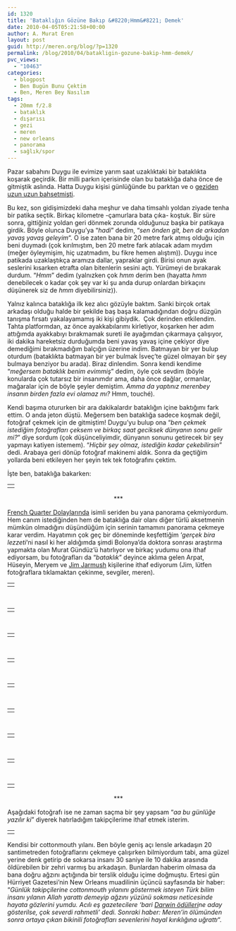 ```yaml
---
id: 1320
title: 'Bataklığın Gözüne Bakıp &#8220;Hmm&#8221; Demek'
date: 2010-04-05T05:21:58+00:00
author: A. Murat Eren
layout: post
guid: http://meren.org/blog/?p=1320
permalink: /blog/2010/04/batakligin-gozune-bakip-hmm-demek/
pvc_views:
  - "10463"
categories:
  - blogpost
  - Ben Bugün Bunu Çektim
  - Ben, Meren Bey Nasılım
tags:
  - 20mm f/2.8
  - bataklık
  - dışarısı
  - gezi
  - meren
  - new orleans
  - panorama
  - sağlık/spor
---
```

Pazar sabahını Duygu ile evimize yarım saat uzaklıktaki bir bataklıkta koşarak geçirdik. Bir milli parkın içerisinde olan bu bataklığa daha önce de gitmiştik aslında. Hatta Duygu kişisi günlüğünde bu parktan ve o [geziden uzun uzun bahsetmişti](http://www.biyolokum.com/2007/11/planet-earth-duyduk-duymadik-demeyin-hayatin-anlamini-buldum/).

Bu kez, son gidişimizdeki daha meşhur ve daha timsahlı yoldan ziyade tenha bir patika seçtik. Birkaç kilometre -çamurlara bata çıka- koştuk. Bir süre sonra, gittiğiniz yoldan geri dönmek zorunda olduğunuz başka bir patikaya girdik. Böyle olunca Duygu&#8217;ya &#8220;_hadi_&#8221; dedim, &#8220;_sen önden git, ben de arkadan yavaş yavaş geleyim_&#8220;. O ise zaten bana bir 20 metre fark atmış olduğu için beni duymadı (çok kırılmıştım, ben 20 metre fark atılacak adam mıydım (meğer öyleymişim, hiç uzatmadım, bu fikre hemen alıştım)). Duygu ince patikada uzaklaştıkça aramıza dallar, yapraklar girdi. Birisi onun ayak seslerini kısarken etrafta olan bitenlerin sesini açtı. Yürümeyi de bırakarak durdum. &#8220;_Hmm_&#8221; dedim (yalnızken çok _hmm_ derim ben (hayatta _hmm_ denebilecek o kadar çok şey var ki şu anda durup onlardan birkaçını düşünerek siz de _hmm_ diyebilirsiniz)).

Yalnız kalınca bataklığa ilk kez alıcı gözüyle baktım. Sanki birçok ortak arkadaşı olduğu halde bir şekilde baş başa kalamadığından doğru düzgün tanışma fırsatı yakalayamamış iki kişi gibiydik.  Çok derinden etkilendim. Tahta platformdan, az önce ayakkabılarımı kirletiyor, koşarken her adım attığımda ayakkabıyı bırakmamak sureti ile ayağımdan çıkarmaya çalışıyor, iki dakika hareketsiz durduğumda beni yavaş yavaş içine çekiyor diye demediğimi bırakmadığım balçığın üzerine indim. Batmayan bir yer bulup oturdum (bataklıkta batmayan bir yer bulmak İsveç&#8217;te güzel olmayan bir şey bulmaya benziyor bu arada). Biraz dinlendim. Sonra kendi kendime &#8220;_meğersem bataklık benim evimmiş_&#8221; dedim, öyle çok sevdim (böyle konularda çok tutarsız bir insanımdır ama, daha önce dağlar, ormanlar, mağaralar için de böyle şeyler demiştim. _Amma da yaptınız merenbey insanın birden fazla evi olamaz mı?_ Hmm, touché).

Kendi başıma otururken bir ara dakikalardır bataklığın içine baktığımı fark ettim. O anda jeton düştü. Meğersem ben bataklığa sadece koşmak değil, fotoğraf çekmek için de gitmiştim! Duygu&#8217;yu bulup ona &#8220;_ben çekmek istediğim fotoğrafları çeksem ve birkaç saat geciksek dünyanın sonu gelir mi?_&#8221; diye sordum (çok düşünceliyimdir, dünyanın sonunu getirecek bir şey yapmayı katiyen istemem). &#8220;_Hiçbir şey olmaz, istediğin kadar çekebilirsin_&#8221; dedi. Arabaya geri dönüp fotoğraf makinemi aldık. Sonra da geçtiğim yollarda beni etkileyen her şeyin tek tek fotoğrafını çektim.

İşte ben, bataklığa bakarken:

<table border="0" width="100%">
  <tr>
    <td align="center">
      <img src="{{ site.baseurl }}/images/batakligin-gozune-bakip-hmm-demek-swamp-me.jpg" alt="" />
    </td>
  </tr>
</table>

<p style="text-align: center;">
  ***
</p>

[French Quarter Dolaylarında](http://meren.org/2009/08/in-the-neighborhood-of-french-quarter/) isimli seriden bu yana panorama çekmiyordum. Hem canım istediğinden hem de bataklığa dair olanı diğer türlü aksetmenin mümkün olmadığını düşündüğüm için serinin tamamını panorama çekmeye karar verdim. Hayatımın çok geç bir döneminde keşfettiğim &#8216;_gerçek bira lezzeti_&#8216;ni nasıl ki her aldığımda şimdi Bolonya&#8217;da doktora sonrası araştırma yapmakta olan Murat Gündüz&#8217;ü hatırlıyor ve birkaç yudumu ona ithaf ediyorsam, bu fotoğrafları da &#8220;_bataklık_&#8221; deyince aklıma gelen Arpat, Hüseyin, Meryem ve [Jim Jarmush](http://www.imdb.com/title/tt0090967/) kişilerine ithaf ediyorum (Jim, lütfen fotoğraflara tıklamaktan çekinme, sevgiler, meren).

<table border="0" width="100%">
  <tr>
    <td align="center">
      <a title="02" rel="lightbox-swamp" href="{{ site.baseurl }}/images/batakligin-gozune-bakip-hmm-demek-swamp-panorama-1200px-02.jpg"><img src="{{ site.baseurl }}/images/batakligin-gozune-bakip-hmm-demek-swamp-panorama-800px-02.jpg" alt="" /></a>
    </td>
  </tr>
</table>

<br class="blank" />

<table border="0" width="100%">
  <tr>
    <td align="center">
      <a title="03" rel="lightbox-swamp" href="{{ site.baseurl }}/images/batakligin-gozune-bakip-hmm-demek-swamp-panorama-1200px-03.jpg"><img src="{{ site.baseurl }}/images/batakligin-gozune-bakip-hmm-demek-swamp-panorama-800px-03.jpg" alt="" /></a>
    </td>
  </tr>
</table>

<br class="blank" />

<table border="0" width="100%">
  <tr>
    <td align="center">
      <a title="08" rel="lightbox-swamp" href="{{ site.baseurl }}/images/batakligin-gozune-bakip-hmm-demek-swamp-panorama-1200px-08.jpg"><img src="{{ site.baseurl }}/images/batakligin-gozune-bakip-hmm-demek-swamp-panorama-800px-08.jpg" alt="" /></a>
    </td>
  </tr>
</table>

<br class="blank" />

<table border="0" width="100%">
  <tr>
    <td align="center">
      <a title="05" rel="lightbox-swamp" href="{{ site.baseurl }}/images/batakligin-gozune-bakip-hmm-demek-swamp-panorama-1200px-05.jpg"><img src="{{ site.baseurl }}/images/batakligin-gozune-bakip-hmm-demek-swamp-panorama-800px-05.jpg" alt="" /></a>
    </td>
  </tr>
</table>

<br class="blank" />

<table border="0" width="100%">
  <tr>
    <td align="center">
      <a title="06" rel="lightbox-swamp" href="{{ site.baseurl }}/images/batakligin-gozune-bakip-hmm-demek-swamp-panorama-1200px-06.jpg"><img src="{{ site.baseurl }}/images/batakligin-gozune-bakip-hmm-demek-swamp-panorama-800px-06.jpg" alt="" /></a>
    </td>
  </tr>
</table>

<br class="blank" />

<table border="0" width="100%">
  <tr>
    <td align="center">
      <a title="10" rel="lightbox-swamp" href="{{ site.baseurl }}/images/batakligin-gozune-bakip-hmm-demek-swamp-panorama-1200px-10.jpg"><img src="{{ site.baseurl }}/images/batakligin-gozune-bakip-hmm-demek-swamp-panorama-800px-10.jpg" alt="" /></a>
    </td>
  </tr>
</table>

<br class="blank" />

<table border="0" width="100%">
  <tr>
    <td align="center">
      <a title="07" rel="lightbox-swamp" href="{{ site.baseurl }}/images/batakligin-gozune-bakip-hmm-demek-swamp-panorama-1200px-07.jpg"><img src="{{ site.baseurl }}/images/batakligin-gozune-bakip-hmm-demek-swamp-panorama-800px-07.jpg" alt="" /></a>
    </td>
  </tr>
</table>

<br class="blank" />

<table border="0" width="100%">
  <tr>
    <td align="center">
      <a title="11" rel="lightbox-swamp" href="{{ site.baseurl }}/images/batakligin-gozune-bakip-hmm-demek-swamp-panorama-1200px-11.jpg"><img src="{{ site.baseurl }}/images/batakligin-gozune-bakip-hmm-demek-swamp-panorama-800px-11.jpg" alt="" /></a>
    </td>
  </tr>
</table>

<br class="blank" />

<table border="0" width="100%">
  <tr>
    <td align="center">
      <a title="01" rel="lightbox-swamp" href="{{ site.baseurl }}/images/batakligin-gozune-bakip-hmm-demek-swamp-panorama-1200px-01.jpg"><img src="{{ site.baseurl }}/images/batakligin-gozune-bakip-hmm-demek-swamp-panorama-800px-01.jpg" alt="" /></a>
    </td>
  </tr>
</table>

<p style="text-align: center;">
  ***
</p>

Aşağıdaki fotoğrafı ise ne zaman saçma bir şey yapsam &#8220;_aa bu günlüğe yazılır ki_&#8221; diyerek hatırladığım takipçilerime ithaf etmek isterim.

<table border="0" width="100%">
  <tr>
    <td align="center">
      <img src="{{ site.baseurl }}/images/batakligin-gozune-bakip-hmm-demek-swamp-snake.jpg" alt="" />
    </td>
  </tr>
</table>

Kendisi bir cottonmouth yılanı. Ben böyle geniş açı lensle arkadaşın 20 santimetreden fotoğraflarını çekmeye çalışırken bilmiyordum tabi, ama güzel yerine denk getirip de sokarsa insanı 30 saniye ile 10 dakika arasında öldürebilen bir zehri varmış bu arkadaşın. Bunlardan haberim olmasa da bana doğru ağzını açtığında bir terslik olduğu içime doğmuştu. Ertesi gün Hürriyet Gazetesi&#8217;nin New Orleans muadilinin üçüncü sayfasında bir haber: &#8220;_Günlük takipçilerine cottonmouth yılanını göstermek isteyen Türk bilim insanı yılanın Allah yarattı demeyip ağzını yüzünü sokması neticesinde hayata gözlerini yumdu. Acılı eş gazetecilere &#8216;bari [Darwin ödülleri](http://www.darwinawards.com/)ne aday gösterilse, çok severdi rahmetli&#8217; dedi. Sonraki haber: Meren&#8217;in ölümünden sonra ortaya çıkan bikinili fotoğrafları sevenlerini hayal kırıklığına uğrattı_&#8220;.
